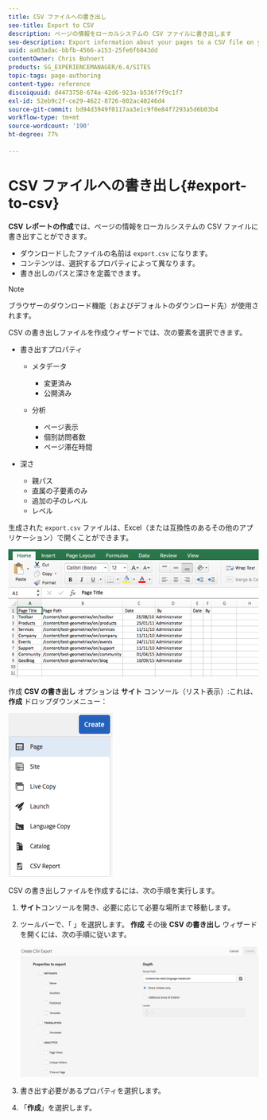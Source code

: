 ```yaml
---
title: CSV ファイルへの書き出し
seo-title: Export to CSV
description: ページの情報をローカルシステムの CSV ファイルに書き出します
seo-description: Export information about your pages to a CSV file on your local system
uuid: aa03adac-bbfb-4566-a153-25fe6f6843dd
contentOwner: Chris Bohnert
products: SG_EXPERIENCEMANAGER/6.4/SITES
topic-tags: page-authoring
content-type: reference
discoiquuid: d4473758-674a-42d6-923a-b536f7f9c1f7
exl-id: 52eb9c2f-ce29-4622-8726-802ac40246d4
source-git-commit: bd94d3949f0117aa3e1c9f0e84f7293a5d6b03b4
workflow-type: tm+mt
source-wordcount: '190'
ht-degree: 77%

---
```


# CSV ファイルへの書き出し{#export-to-csv}

**CSV レポートの作成**&#x200B;では、ページの情報をローカルシステムの CSV ファイルに書き出すことができます。

* ダウンロードしたファイルの名前は `export.csv` になります。
* コンテンツは、選択するプロパティによって異なります。
* 書き出しのパスと深さを定義できます。

>[!NOTE]
>
>ブラウザーのダウンロード機能（およびデフォルトのダウンロード先）が使用されます。

CSV の書き出しファイルを作成ウィザードでは、次の要素を選択できます。

* 書き出すプロパティ

   * メタデータ

      * 変更済み
      * 公開済み
   * 分析

      * ページ表示
      * 個別訪問者数
      * ページ滞在時間


* 深さ

   * 親パス
   * 直属の子要素のみ
   * 追加の子のレベル
   * レベル

生成された `export.csv` ファイルは、Excel（または互換性のあるその他のアプリケーション）で開くことができます。

![chlimage_1-58](assets/chlimage_1-58.png)

作成 **CSV の書き出し** オプションは **サイト** コンソール（リスト表示）:これは、 **作成** ドロップダウンメニュー：

![screen_shot_2018-03-21at154719](assets/screen_shot_2018-03-21at154719.png)

CSV の書き出しファイルを作成するには、次の手順を実行します。

1. **サイト**&#x200B;コンソールを開き、必要に応じて必要な場所まで移動します。
1. ツールバーで、「 」を選択します。 **作成** その後 **CSV の書き出し** ウィザードを開くには、次の手順に従います。

   ![screen_shot_2018-03-21at154758](assets/screen_shot_2018-03-21at154758.png)

1. 書き出す必要があるプロパティを選択します。
1. 「**作成**」を選択します。
